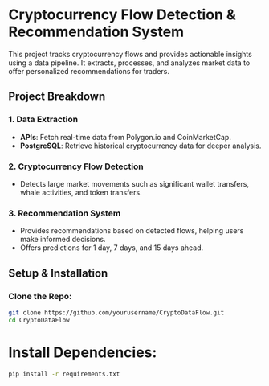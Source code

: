 # Cryptocurrency Flow Detection & Recommendation System

This project tracks cryptocurrency flows and provides actionable insights using a data pipeline. It extracts, processes, and analyzes market data to offer personalized recommendations for traders.

## Project Breakdown

### 1. Data Extraction
- **APIs**: Fetch real-time data from Polygon.io and CoinMarketCap.
- **PostgreSQL**: Retrieve historical cryptocurrency data for deeper analysis.

### 2. Cryptocurrency Flow Detection
- Detects large market movements such as significant wallet transfers, whale activities, and token transfers.

### 3. Recommendation System
- Provides recommendations based on detected flows, helping users make informed decisions.
- Offers predictions for 1 day, 7 days, and 15 days ahead.

## Setup & Installation

### Clone the Repo:
```bash
git clone https://github.com/yourusername/CryptoDataFlow.git
cd CryptoDataFlow
```
# Install Dependencies:
```bash
pip install -r requirements.txt
```
